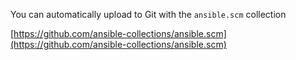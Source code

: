 You can automatically upload to Git with the `ansible.scm` collection

[https://github.com/ansible-collections/ansible.scm](https://github.com/ansible-collections/ansible.scm)